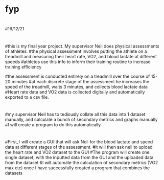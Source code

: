 # fyp
#
#16/12/21
#
#this is my final year project. My supervisor Neil does physical assessments of athletes. 
#the physical assessment involves putting the athlete on a treadmill and measuring their heart rate, VO2, and blood lactate at different speeds
#athletes use this info to inform their training routine to increase training efficiency

#the assessment is conducted entirely on a treadmill over the course of 15-20 minutes
#at each discrete stage of the assessment he increases the speed of the treadmill, waits 3 minutes, and collects blood lactate data
#Heart rate data and VO2 data is collected digitally and automatically exported to a csv file. 
#
#my supervisor Neil has to tediously collate all this data into 1 dataset manually, and calculate a bunch of secondary metrics and graphs manually
#I will create a program to do this automatically
#
#First, I will create a GUI that will ask Neil for the blood lactate and speed data at different stages of the assessment.
#it will then ask neil to upload the heart rate and VO2 dataset to the GUI
#The program will create one single dataset, with the inputted data from the GUI and the uploaded data from the dataset
#I will automate the calculation of secondary metrics (VO2 max etc) once I have successfully created a program that combines the datasets
